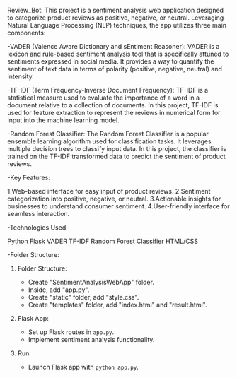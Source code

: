 Review_Bot:
This project is a sentiment analysis web application designed to categorize product reviews as positive, negative, or neutral. Leveraging Natural Language Processing (NLP) techniques, the app utilizes three main components:

-VADER (Valence Aware Dictionary and sEntiment Reasoner): VADER is a lexicon and rule-based sentiment analysis tool that is specifically attuned to sentiments expressed in social media. It provides a way to quantify the sentiment of text data in terms of polarity (positive, negative, neutral) and intensity.

-TF-IDF (Term Frequency-Inverse Document Frequency): TF-IDF is a statistical measure used to evaluate the importance of a word in a document relative to a collection of documents. In this project, TF-IDF is used for feature extraction to represent the reviews in numerical form for input into the machine learning model.

-Random Forest Classifier: The Random Forest Classifier is a popular ensemble learning algorithm used for classification tasks. It leverages multiple decision trees to classify input data. In this project, the classifier is trained on the TF-IDF transformed data to predict the sentiment of product reviews.

-Key Features:

1.Web-based interface for easy input of product reviews.
2.Sentiment categorization into positive, negative, or neutral.
3.Actionable insights for businesses to understand consumer sentiment.
4.User-friendly interface for seamless interaction.

-Technologies Used:

Python
Flask
VADER
TF-IDF
Random Forest Classifier
HTML/CSS

-Folder Structure:

1. Folder Structure:
   - Create "SentimentAnalysisWebApp" folder.
   - Inside, add "app.py".
   - Create "static" folder, add "style.css".
   - Create "templates" folder, add "index.html" and "result.html".

2. Flask App:
   - Set up Flask routes in `app.py`.
   - Implement sentiment analysis functionality.

3. Run:
   - Launch Flask app with `python app.py`.





